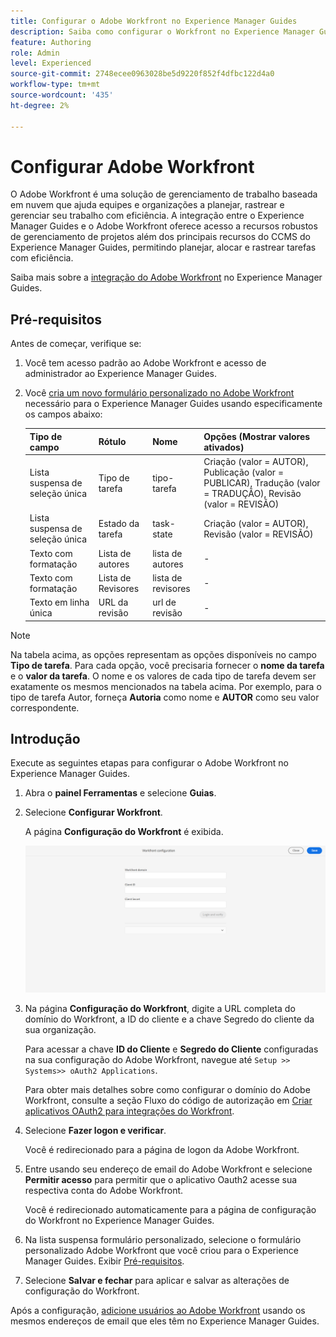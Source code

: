 ```yaml
---
title: Configurar o Adobe Workfront no Experience Manager Guides
description: Saiba como configurar o Workfront no Experience Manager Guides
feature: Authoring
role: Admin
level: Experienced
source-git-commit: 2748ecee0963028be5d9220f852f4dfbc122d4a0
workflow-type: tm+mt
source-wordcount: '435'
ht-degree: 2%

---
```


# Configurar Adobe Workfront

O Adobe Workfront é uma solução de gerenciamento de trabalho baseada em nuvem que ajuda equipes e organizações a planejar, rastrear e gerenciar seu trabalho com eficiência. A integração entre o Experience Manager Guides e o Adobe Workfront oferece acesso a recursos robustos de gerenciamento de projetos além dos principais recursos do CCMS do Experience Manager Guides, permitindo planejar, alocar e rastrear tarefas com eficiência.

Saiba mais sobre a [integração do Adobe Workfront](../user-guide/workfront-integration.md) no Experience Manager Guides.

## Pré-requisitos

Antes de começar, verifique se:

1. Você tem acesso padrão ao Adobe Workfront e acesso de administrador ao Experience Manager Guides.
2. Você [cria um novo formulário personalizado no Adobe Workfront](https://experienceleague.adobe.com/en/docs/workfront/using/administration-and-setup/customize/custom-forms/design-a-form/design-a-form) necessário para o Experience Manager Guides usando especificamente os campos abaixo:

   | Tipo de campo | Rótulo | Nome | Opções (Mostrar valores ativados) |
   |------------|------|------|-------------------------------|
   | Lista suspensa de seleção única | Tipo de tarefa | tipo-tarefa | Criação (valor = AUTOR), Publicação (valor = PUBLICAR), Tradução (valor = TRADUÇÃO), Revisão (valor = REVISÃO) |
   | Lista suspensa de seleção única | Estado da tarefa | task-state | Criação (valor = AUTOR), Revisão (valor = REVISÃO) |
   | Texto com formatação | Lista de autores | lista de autores | - |
   | Texto com formatação | Lista de Revisores | lista de revisores | - |
   | Texto em linha única | URL da revisão | url de revisão | - |

>[!NOTE]
>
> Na tabela acima, as opções representam as opções disponíveis no campo **Tipo de tarefa**. Para cada opção, você precisaria fornecer o **nome da tarefa** e o **valor da tarefa**. O nome e os valores de cada tipo de tarefa devem ser exatamente os mesmos mencionados na tabela acima. Por exemplo, para o tipo de tarefa Autor, forneça **Autoria** como nome e **AUTOR** como seu valor correspondente.

## Introdução

Execute as seguintes etapas para configurar o Adobe Workfront no Experience Manager Guides.

1. Abra o **painel Ferramentas** e selecione **Guias**.
2. Selecione **Configurar Workfront**.

   A página **Configuração do Workfront** é exibida.

   ![](assets/configure-workfront-page.png)

3. Na página **Configuração do Workfront**, digite a URL completa do domínio do Workfront, a ID do cliente e a chave Segredo do cliente da sua organização.

   Para acessar a chave **ID do Cliente** e **Segredo do Cliente** configuradas na sua configuração do Adobe Workfront, navegue até `Setup >> Systems>> oAuth2 Applications`.

   Para obter mais detalhes sobre como configurar o domínio do Adobe Workfront, consulte a seção Fluxo do código de autorização em [Criar aplicativos OAuth2 para integrações do Workfront](https://experienceleague.adobe.com/en/docs/workfront/using/administration-and-setup/configure-integrations/create-oauth-application#create-an-oauth2-application-using-user-credentials-authorization-code-flow).

4. Selecione **Fazer logon e verificar**.

   Você é redirecionado para a página de logon da Adobe Workfront.
5. Entre usando seu endereço de email do Adobe Workfront e selecione **Permitir acesso** para permitir que o aplicativo Oauth2 acesse sua respectiva conta do Adobe Workfront.

   Você é redirecionado automaticamente para a página de configuração do Workfront no Experience Manager Guides.

6. Na lista suspensa formulário personalizado, selecione o formulário personalizado Adobe Workfront que você criou para o Experience Manager Guides. Exibir [Pré-requisitos](#prerequisites).
7. Selecione **Salvar e fechar** para aplicar e salvar as alterações de configuração do Workfront.

Após a configuração, [adicione usuários ao Adobe Workfront](https://experienceleague.adobe.com/en/docs/workfront/using/administration-and-setup/add-users/create-manage-users/add-users) usando os mesmos endereços de email que eles têm no Experience Manager Guides.



